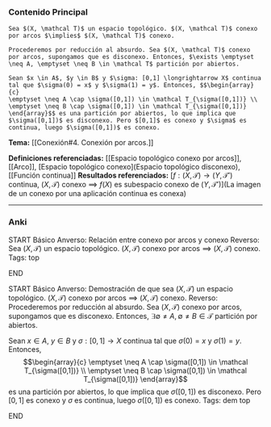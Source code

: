 ### Contenido Principal

```ad-proposition
Sea $(X, \mathcal T)$ un espacio topológico. $(X, \mathcal T)$ conexo por arcos $\implies$ $(X, \mathcal T)$ conexo.
```

```ad-proof
Procederemos por reducción al absurdo. Sea $(X, \mathcal T)$ conexo por arcos, supongamos que es disconexo. Entonces, $\exists \emptyset \neq A, \emptyset \neq B \in \mathcal T$ partición por abiertos.

Sean $x \in A$, $y \in B$ y $\sigma: [0,1] \longrightarrow X$ continua tal que $\sigma(0) = x$ y $\sigma(1) = y$. Entonces, $$\begin{array}{c}
\emptyset \neq A \cap \sigma([0,1]) \in \mathcal T_{\sigma([0,1])} \\
\emptyset \neq B \cap \sigma([0,1]) \in \mathcal T_{\sigma([0,1])}
\end{array}$$ es una partición por abiertos, lo que implica que $\sigma([0,1])$ es disconexo. Pero $[0,1]$ es conexo y $\sigma$ es continua, luego $\sigma([0,1])$ es conexo.
```

**Tema:** [[Conexión#4. Conexión por arcos.]]

**Definiciones referenciadas:** [[Espacio topológico conexo por arcos]], [[Arco]], [Espacio topológico conexo](Espacio topológico disconexo), [[Función continua]]
**Resultados referenciados:** [$f:(X, \mathcal T) \to (Y, \mathcal T')$ continua, $(X, \mathcal T)$ conexo $\implies$ $f(X)$ es subespacio conexo de $(Y, \mathcal T')$](La imagen de un conexo por una aplicación continua es conexa)

---
### Anki

START
Básico
Anverso: Relación entre conexo por arcos y conexo
Reverso: Sea $(X, \mathcal T)$ un espacio topológico. $(X, \mathcal T)$ conexo por arcos $\implies$ $(X, \mathcal T)$ conexo.
Tags: top
<!--ID: 1733393497259-->
END

START
Básico
Anverso: Demostración de que sea $(X, \mathcal T)$ un espacio topológico. $(X, \mathcal T)$ conexo por arcos $\implies$ $(X, \mathcal T)$ conexo.
Reverso: Procederemos por reducción al absurdo. Sea $(X, \mathcal T)$ conexo por arcos, supongamos que es disconexo. Entonces, $\exists \emptyset \neq A, \emptyset \neq B \in \mathcal T$ partición por abiertos.

Sean $x \in A$, $y \in B$ y $\sigma: [0,1] \longrightarrow X$ continua tal que $\sigma(0) = x$ y $\sigma(1) = y$. Entonces, $$\begin{array}{c}
\emptyset \neq A \cap \sigma([0,1]) \in \mathcal T_{\sigma([0,1])} \\
\emptyset \neq B \cap \sigma([0,1]) \in \mathcal T_{\sigma([0,1])}
\end{array}$$ es una partición por abiertos, lo que implica que $\sigma([0,1])$ es disconexo. Pero $[0,1]$ es conexo y $\sigma$ es continua, luego $\sigma([0,1])$ es conexo.
Tags: dem top
<!--ID: 1733393497262-->
END
